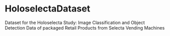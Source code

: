 # HoloselectaDataset
Dataset for the Holoselecta Study: Image Classification and Object Detection Data of packaged Retail Products from Selecta Vending Machines
